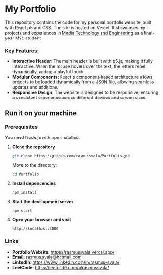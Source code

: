 # My Portfolio

This repository contains the code for my personal portfolio website, built with React p5 and CSS. The site is hosted on Vercel. It showcases my projects and experiences in [Media Technology and Engineering](https://liu.se/en/education/program/6cmen) as a final-year MSc student.

### Key Features:

* **Interactive Header**: The main header is built with p5.js, making it fully interactive. When the mouse hovers over the text, the letters repel dynamically, adding a playful touch.
* **Modular Components**: React's component-based architecture allows projects to be loaded dynamically from a JSON file, allowing seamless updates and additions.
* **Responsive Design**: The website is designed to be responsive, ensuring a consistent experience across different devices and screen sizes.

## Run it on your machine

### Prerequisites
You need Node.js with npm installed.

1. **Clone the repository**
    ```bash
    git clone https://github.com/rasmussvala/Portfolio.git
    ```
    Move to the directory:
    ```bash
    cd Portfolio
    ```

2. **Install dependencies**
    ```bash
    npm install
    ```

3. **Start the development server**
    ```bash
    npm start
    ```

4. **Open your browser and visit**
    ```bash
    http://localhost:3000
    ```
### Links

- **Portfolio Website**: https://rasmussvala.vercel.app/
- **Email**: rasmus.svala@hotmail.com
- **LinkedIn**: https://www.linkedin.com/in/rasmus-svala/
- **LeetCode**: https://leetcode.com/u/rasmussvala/
